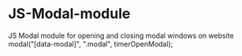# JS-Modal-module
JS Modal module for opening and closing modal windows on website
 modal("[data-modal]", ".modal", timerOpenModal);
